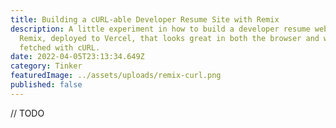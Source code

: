 ```yaml
---
title: Building a cURL-able Developer Resume Site with Remix
description: A little experiment in how to build a developer resume website with
  Remix, deployed to Vercel, that looks great in both the browser and when
  fetched with cURL.
date: 2022-04-05T23:13:34.649Z
category: Tinker
featuredImage: ../assets/uploads/remix-curl.png
published: false
---
```

// TODO